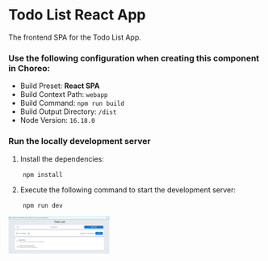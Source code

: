 # Todo List React App

The frontend SPA for the Todo List App.

### Use the following configuration when creating this component in Choreo:

- Build Preset: **React SPA**
- Build Context Path: `webapp`
- Build Command: `npm run build`
- Build Output Directory: `/dist`
- Node Version: `16.18.0`

### Run the locally development server

1. Install the dependencies:

```shell
    npm install
```

2. Execute the following command to start the development server:

```shell
    npm run dev
```

<img src="https://github.com/JayanaGunaweera01/wso2-code-challenge/blob/main/webapp/image.png"  width="200">
